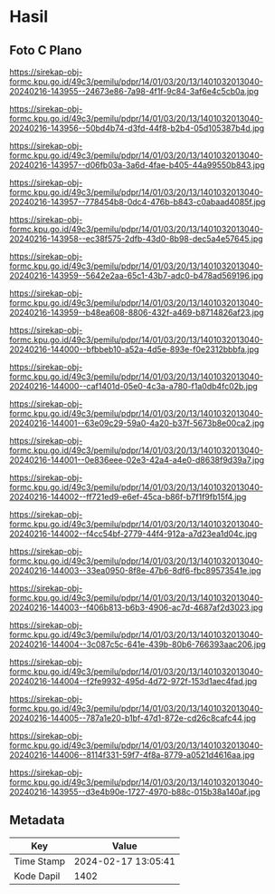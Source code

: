 # Hasil

## Foto C Plano

https://sirekap-obj-formc.kpu.go.id/49c3/pemilu/pdpr/14/01/03/20/13/1401032013040-20240216-143955--24673e86-7a98-4f1f-9c84-3af6e4c5cb0a.jpg

https://sirekap-obj-formc.kpu.go.id/49c3/pemilu/pdpr/14/01/03/20/13/1401032013040-20240216-143956--50bd4b74-d3fd-44f8-b2b4-05d105387b4d.jpg

https://sirekap-obj-formc.kpu.go.id/49c3/pemilu/pdpr/14/01/03/20/13/1401032013040-20240216-143957--d06fb03a-3a6d-4fae-b405-44a99550b843.jpg

https://sirekap-obj-formc.kpu.go.id/49c3/pemilu/pdpr/14/01/03/20/13/1401032013040-20240216-143957--778454b8-0dc4-476b-b843-c0abaad4085f.jpg

https://sirekap-obj-formc.kpu.go.id/49c3/pemilu/pdpr/14/01/03/20/13/1401032013040-20240216-143958--ec38f575-2dfb-43d0-8b98-dec5a4e57645.jpg

https://sirekap-obj-formc.kpu.go.id/49c3/pemilu/pdpr/14/01/03/20/13/1401032013040-20240216-143959--5642e2aa-65c1-43b7-adc0-b478ad569196.jpg

https://sirekap-obj-formc.kpu.go.id/49c3/pemilu/pdpr/14/01/03/20/13/1401032013040-20240216-143959--b48ea608-8806-432f-a469-b8714826af23.jpg

https://sirekap-obj-formc.kpu.go.id/49c3/pemilu/pdpr/14/01/03/20/13/1401032013040-20240216-144000--bfbbeb10-a52a-4d5e-893e-f0e2312bbbfa.jpg

https://sirekap-obj-formc.kpu.go.id/49c3/pemilu/pdpr/14/01/03/20/13/1401032013040-20240216-144000--caf1401d-05e0-4c3a-a780-f1a0db4fc02b.jpg

https://sirekap-obj-formc.kpu.go.id/49c3/pemilu/pdpr/14/01/03/20/13/1401032013040-20240216-144001--63e09c29-59a0-4a20-b37f-5673b8e00ca2.jpg

https://sirekap-obj-formc.kpu.go.id/49c3/pemilu/pdpr/14/01/03/20/13/1401032013040-20240216-144001--0e836eee-02e3-42a4-a4e0-d8638f9d39a7.jpg

https://sirekap-obj-formc.kpu.go.id/49c3/pemilu/pdpr/14/01/03/20/13/1401032013040-20240216-144002--ff721ed9-e6ef-45ca-b86f-b7f1f9fb15f4.jpg

https://sirekap-obj-formc.kpu.go.id/49c3/pemilu/pdpr/14/01/03/20/13/1401032013040-20240216-144002--f4cc54bf-2779-44f4-912a-a7d23ea1d04c.jpg

https://sirekap-obj-formc.kpu.go.id/49c3/pemilu/pdpr/14/01/03/20/13/1401032013040-20240216-144003--33ea0950-8f8e-47b6-8df6-fbc89573541e.jpg

https://sirekap-obj-formc.kpu.go.id/49c3/pemilu/pdpr/14/01/03/20/13/1401032013040-20240216-144003--f406b813-b6b3-4906-ac7d-4687af2d3023.jpg

https://sirekap-obj-formc.kpu.go.id/49c3/pemilu/pdpr/14/01/03/20/13/1401032013040-20240216-144004--3c087c5c-641e-439b-80b6-766393aac206.jpg

https://sirekap-obj-formc.kpu.go.id/49c3/pemilu/pdpr/14/01/03/20/13/1401032013040-20240216-144004--f2fe9932-495d-4d72-972f-153d1aec4fad.jpg

https://sirekap-obj-formc.kpu.go.id/49c3/pemilu/pdpr/14/01/03/20/13/1401032013040-20240216-144005--787a1e20-b1bf-47d1-872e-cd26c8cafc44.jpg

https://sirekap-obj-formc.kpu.go.id/49c3/pemilu/pdpr/14/01/03/20/13/1401032013040-20240216-144006--8114f331-59f7-4f8a-8779-a0521d4616aa.jpg

https://sirekap-obj-formc.kpu.go.id/49c3/pemilu/pdpr/14/01/03/20/13/1401032013040-20240216-143955--d3e4b90e-1727-4970-b88c-015b38a140af.jpg


## Metadata

| Key        | Value               |
| ---------- | ------------------- |
| Time Stamp | 2024-02-17 13:05:41 |
| Kode Dapil | 1402                |



